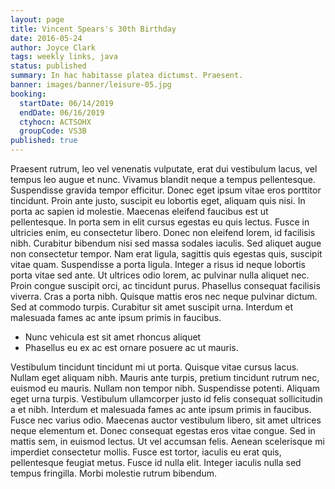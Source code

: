 ```yaml
---
layout: page
title: Vincent Spears's 30th Birthday
date: 2016-05-24
author: Joyce Clark
tags: weekly links, java
status: published
summary: In hac habitasse platea dictumst. Praesent.
banner: images/banner/leisure-05.jpg
booking:
  startDate: 06/14/2019
  endDate: 06/16/2019
  ctyhocn: ACTSOHX
  groupCode: VS3B
published: true
---
```

Praesent rutrum, leo vel venenatis vulputate, erat dui vestibulum lacus, vel tempus leo augue et nunc. Vivamus blandit neque a tempus pellentesque. Suspendisse gravida tempor efficitur. Donec eget ipsum vitae eros porttitor tincidunt. Proin ante justo, suscipit eu lobortis eget, aliquam quis nisi. In porta ac sapien id molestie. Maecenas eleifend faucibus est ut pellentesque. In porta sem in elit cursus egestas eu quis lectus.
Fusce in ultricies enim, eu consectetur libero. Donec non eleifend lorem, id facilisis nibh. Curabitur bibendum nisi sed massa sodales iaculis. Sed aliquet augue non consectetur tempor. Nam erat ligula, sagittis quis egestas quis, suscipit vitae quam. Suspendisse a porta ligula. Integer a risus id neque lobortis porta vitae sed ante. Ut ultrices odio lorem, ac pulvinar nulla aliquet nec. Proin congue suscipit orci, ac tincidunt purus. Phasellus consequat facilisis viverra. Cras a porta nibh. Quisque mattis eros nec neque pulvinar dictum. Sed at commodo turpis. Curabitur sit amet suscipit urna. Interdum et malesuada fames ac ante ipsum primis in faucibus.

* Nunc vehicula est sit amet rhoncus aliquet
* Phasellus eu ex ac est ornare posuere ac ut mauris.

Vestibulum tincidunt tincidunt mi ut porta. Quisque vitae cursus lacus. Nullam eget aliquam nibh. Mauris ante turpis, pretium tincidunt rutrum nec, euismod eu mauris. Nullam non tempor nibh. Suspendisse potenti. Aliquam eget urna turpis. Vestibulum ullamcorper justo id felis consequat sollicitudin a et nibh. Interdum et malesuada fames ac ante ipsum primis in faucibus. Fusce nec varius odio. Maecenas auctor vestibulum libero, sit amet ultrices neque elementum et. Donec consequat egestas eros vitae congue.
Sed in mattis sem, in euismod lectus. Ut vel accumsan felis. Aenean scelerisque mi imperdiet consectetur mollis. Fusce est tortor, iaculis eu erat quis, pellentesque feugiat metus. Fusce id nulla elit. Integer iaculis nulla sed tempus fringilla. Morbi molestie rutrum bibendum.
